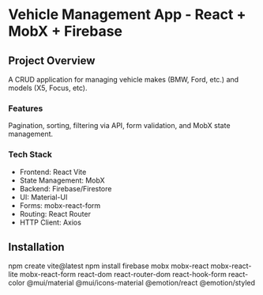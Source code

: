 # Vehicle Management App - React + MobX + Firebase

## Project Overview

A CRUD application for managing vehicle makes (BMW, Ford, etc.) and models (X5, Focus, etc).

### Features

Pagination, sorting, filtering via API, form validation, and MobX state management.

### Tech Stack

- Frontend: React Vite
- State Management: MobX
- Backend: Firebase/Firestore
- UI: Material-UI
- Forms: mobx-react-form
- Routing: React Router
- HTTP Client: Axios

## Installation

npm create vite@latest
npm install firebase mobx mobx-react mobx-react-lite mobx-react-form react-dom react-router-dom react-hook-form react-color @mui/material @mui/icons-material @emotion/react @emotion/styled
